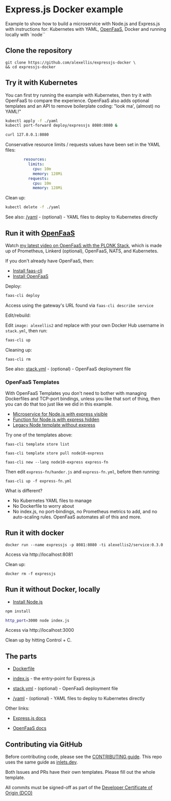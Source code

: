 # Express.js Docker example

Example to show how to build a microservice with Node.js and Express.js with instructions for: Kubernetes with YAML, [OpenFaaS](https://github.com/openfaas/faas), Docker and running locally with `node``

## Clone the repository

```
git clone https://github.com/alexellis/expressjs-docker \
&& cd expressjs-docker
```

## Try it with Kubernetes

You can first try running the example with Kubernetes, then try it with OpenFaaS to compare the experience. OpenFaaS also adds optional templates and an API to remove boilerplate coding: "look ma', (almost) no YAML!"

```sh
kubectl apply -f ./yaml
kubectl port-forward deploy/expressjs 8080:8080 &

curl 127.0.0.1:8080
```

Conservative resource limits / requests values have been set in the YAML files:

```yaml
        resources:
          limits:
            cpu: 10m
            memory: 128Mi
          requests:
            cpu: 10m
            memory: 128Mi
```

Clean up:

```sh
kubectl delete -f ./yaml
```

See also: [/yaml](./yaml) - (optional) - YAML files to deploy to Kubernetes directly

## Run it with [OpenFaaS](https://github.com/openfaas/faas)

Watch [my latest video on OpenFaaS with the PLONK Stack](https://skillsmatter.com/skillscasts/14268-serverless-2-0-get-started-with-the-plonk-stack?utm_medium=social&utm_source=twitter&utm_campaign=bafdbc&utm_content=skillscast), which is made up of Prometheus, Linkerd (optional), OpenFaaS, NATS, and Kubernetes.

If you don't already have OpenFaaS, then:

* [Install faas-cli](https://docs.openfaas.com/cli/install/)
* [Install OpenFaaS](https://docs.openfaas.com/deployment/)

Deploy:

```sh
faas-cli deploy
```

Access using the gateway's URL found via `faas-cli describe service`

Edit/rebuild:

Edit `image: alexellis2` and replace with your own Docker Hub username in `stack.yml`, then run:

```sh
faas-cli up
```

Cleaning up:

```
faas-cli rm
```

See also: [stack.yml](./stack.yml) - (optional) - OpenFaaS deployment file

### OpenFaaS Templates

With OpenFaaS Templates you don't need to bother with managing Dockerfiles and TCP-port bindings, unless you like that sort of thing, then you can do that too just like we did in this example.

* [Microservice for Node.js with express visible](https://github.com/openfaas-incubator/node10-express-service/)
* [Function for Node.js with express hidden](https://github.com/openfaas-incubator/node10-express-service/)
* [Legacy Node template without express](https://github.com/openfaas/templates/tree/master/template/node)

Try one of the templates above:

```
faas-cli template store list

faas-cli template store pull node10-express

faas-cli new --lang node10-express express-fn
```

Then edit `express-fn/hander.js` and `express-fn.yml`, before then running:

```
faas-cli up -f express-fn.yml
```

What is different?

* No Kubernetes YAML files to manage
* No Dockerfile to worry about
* No index.js, no port-bindings, no Prometheus metrics to add, and no auto-scaling rules. OpenFaaS automates all of this and more.

## Run it with docker

```
docker run --name expressjs -p 8081:8080 -ti alexellis2/service:0.3.0
```

Access via http://localhost:8081

Clean up:

```
docker rm -f expressjs
```

## Run it without Docker, locally

* [Install Node.js](https://nodejs.org/en/)

```sh
npm install

http_port=3000 node index.js
```

Access via http://localhost:3000

Clean up by hitting Control + C.

## The parts

* [Dockerfile](./Dockerfile)

* [index.js](./index.js) - the entry-point for Express.js

* [stack.yml](./stack.yml) - (optional) - OpenFaaS deployment file

* [/yaml](./yaml) - (optional) - YAML files to deploy to Kubernetes directly

Other links:

* [Express.js docs](https://expressjs.com)

* [OpenFaaS docs](https://www.openfaas.com/)

## Contributing via GitHub

Before contributing code, please see the [CONTRIBUTING guide](https://github.com/alexellis/inlets/blob/master/CONTRIBUTING.md). This repo uses the same guide as [inlets.dev](https://inlets.dev/).

Both Issues and PRs have their own templates. Please fill out the whole template.

All commits must be signed-off as part of the [Developer Certificate of Origin (DCO)](https://developercertificate.org)
